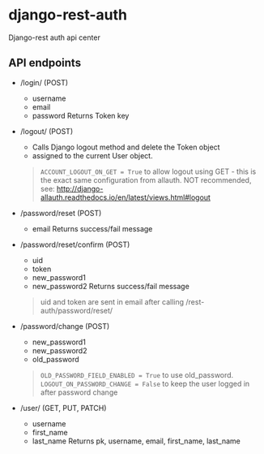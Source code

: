 django-rest-auth
===

Django-rest auth api center

API endpoints
---

- /login/ (POST)
  - username
  - email
  - password
  Returns Token key

- /logout/ (POST)
  - Calls Django logout method and delete the Token object
  - assigned to the current User object.
  > `ACCOUNT_LOGOUT_ON_GET = True` to allow logout using GET - this is the exact same configuration from allauth. NOT recommended, see: http://django-allauth.readthedocs.io/en/latest/views.html#logout

- /password/reset (POST)
  - email
  Returns success/fail message

- /password/reset/confirm (POST)
  - uid
  - token
  - new_password1
  - new_password2
  Returns success/fail message
  > uid and token are sent in email after calling /rest-auth/password/reset/

- /password/change (POST)
  - new_password1
  - new_password2
  - old_password
  > `OLD_PASSWORD_FIELD_ENABLED = True` to use old_password.
  > `LOGOUT_ON_PASSWORD_CHANGE = False` to keep the user logged in after password change

- /user/ (GET, PUT, PATCH)
  - username
  - first_name
  - last_name
  Returns pk, username, email, first_name, last_name